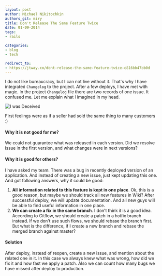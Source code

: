 ```yaml
---
layout: post
author: Michael Nikitochkin
authors_git: miry
title: Don't Release The Same Feature Twice
date: 01-09-2014
tags:
- rails

categories:
- blog
- tech

redirect_to:
- https://jtway.co/dont-release-the-same-feature-twice-c816bb47bb0d
---
```


I do not like bureaucracy, but I can not live without it. That's why I have integrated `Changelog` to the project. After a few deploys, I have met with magic. In the project `Changelog` file there are two records of one issue. It confused me. Let me explain what I imagined in my head.

<!--cut-->

![I was Deceived](http://images1.wikia.nocookie.net/__cb20110608003336/starwars/images/thumb/9/99/MalgusLeaves-Deceived.jpg/830px-MalgusLeaves-Deceived.jpg)

First feelings were as if a seller had sold the same thing to many customers :)

#### **Why it is not good for me?**

We could not guarantee what was released in each version. Did we resolve issue in the first version, and what changes were in next versions?

#### **Why it is good for others?**

I have asked my team. There was a bug in recently deployed version of an application. And instead of creating a new issue, just kept updating this one. And got following answers, why it could be good:

1. **All information related to this feature is kept in one place**. Ok, this is a good reason, but maybe we should track all new features in Wiki? After successful  deploy, we will update documentation. And all new guys  will be able to find useful information in one place.
1. **We can create a fix in the same branch**. I don't think it is a good idea. According to Gitflow, we should create a patch in a hotfix branch instead. If we don't use such flows, we should rebase the branch first. But what is  the difference, if I create a new branch and rebase the merged branch against master?


#### **Solution**

After deploy, instead of reopen, create a new issue, and mention about the related one in it. In this case we always knew what was wrong, how did we fix it and how fast we apply a patch. Also we can count how many bugs we have missed after deploy to production.
